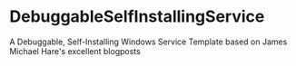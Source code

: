 # DebuggableSelfInstallingService
A Debuggable, Self-Installing Windows Service Template based on James Michael Hare's excellent blogposts
